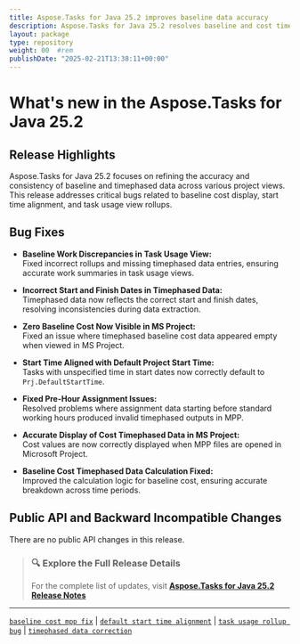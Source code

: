 ```yaml
---
title: Aspose.Tasks for Java 25.2 improves baseline data accuracy
description: Aspose.Tasks for Java 25.2 resolves baseline and cost timephased data issues and enhances date alignment with default start time for tasks.
layout: package
type: repository
weight: 00	#rem
publishDate: "2025-02-21T13:38:11+00:00"
---
```


# What's new in the Aspose.Tasks for Java 25.2

## Release Highlights

Aspose.Tasks for Java 25.2 focuses on refining the accuracy and consistency of baseline and timephased data across various project views. This release addresses critical bugs related to baseline cost display, start time alignment, and task usage view rollups.

## Bug Fixes

- **Baseline Work Discrepancies in Task Usage View:**  
  Fixed incorrect rollups and missing timephased data entries, ensuring accurate work summaries in task usage views.

- **Incorrect Start and Finish Dates in Timephased Data:**  
  Timephased data now reflects the correct start and finish dates, resolving inconsistencies during data extraction.

- **Zero Baseline Cost Now Visible in MS Project:**  
  Fixed an issue where timephased baseline cost data appeared empty when viewed in MS Project.

- **Start Time Aligned with Default Project Start Time:**  
  Tasks with unspecified time in start dates now correctly default to `Prj.DefaultStartTime`.

- **Fixed Pre-Hour Assignment Issues:**  
  Resolved problems where assignment data starting before standard working hours produced invalid timephased outputs in MPP.

- **Accurate Display of Cost Timephased Data in MS Project:**  
  Cost values are now correctly displayed when MPP files are opened in Microsoft Project.

- **Baseline Cost Timephased Data Calculation Fixed:**  
  Improved the calculation logic for baseline cost, ensuring accurate breakdown across time periods.

## Public API and Backward Incompatible Changes

There are no public API changes in this release.

> ### 🔍 Explore the Full Release Details  
>
> For the complete list of updates, visit **[Aspose.Tasks for Java 25.2 Release Notes](https://releases.aspose.com/tasks/java/release-notes/2025/aspose-tasks-for-java-25-2-release-notes/)**

---

[`baseline cost mpp fix`](https://search.aspose.com/q/baseline-cost-mpp-fix.html) | [`default start time alignment`](https://search.aspose.com/q/default-start-time-alignment.html) | [`task usage rollup bug`](https://search.aspose.com/q/task-usage-rollup-bug.html) | [`timephased data correction`](https://search.aspose.com/q/timephased-data-correction.html)
